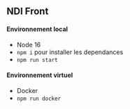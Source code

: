 ## NDI Front

#### Environnement local

- Node 16
- `npm i` pour installer les dependances
- `npm run start`

#### Environnement virtuel
- Docker
- `npm run docker`
